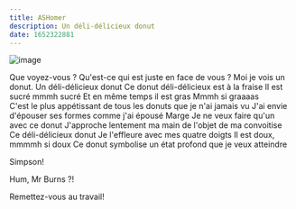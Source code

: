 ```yaml
---
title: ASHomer 
description: Un déli-délicieux donut
date: 1652322881
---
```


![image](https://intrld.com/wp-content/uploads/2018/03/les-simpson-donut.jpg)

Que voyez-vous ?
Qu'est-ce qui est juste en face de vous ?
Moi je vois un donut.
Un déli-délicieux donut
Ce donut déli-délicieux est à la fraise
Il est sucré mmmh sucré
Et en même temps il est gras
Mmmh si graaaas  
C'est le plus appétissant de tous les donuts que je n'ai jamais vu
J'ai envie d'épouser ses formes comme j'ai épousé Marge
Je ne veux faire qu'un avec ce donut
J'approche lentement ma main de l'objet de ma convoitise
Ce déli-délicieux donut
Je l'effleure avec mes quatre doigts
Il est doux, mmmmh si doux
Ce donut symbolise un état profond que je veux atteindre

Simpson!

Hum, Mr Burns ?!

Remettez-vous au travail!
